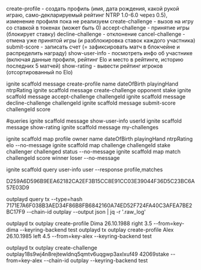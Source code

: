 


create-profile - создать профиль (имя, дата рождения, какой рукой играю, само-декларируемый рейтинг NTRP 1.0-6.0 через 0.5), изменение профиля пока не реализуем
create-challenge - вызов на игру со ставкой в токенах (может быть 0)
accept-challenge - принятие игры (блокирует ставку)
decline-challenge - отклонение
cancel-challenge - отмена уже принятой игры (и разблокировка ставок каждого участника)
submit-score - записать счет (= зафиксировать матч в блокчейне и распределить награду)
show-user-info - посмотреть инфо об участнике (включая данные профиля, рейтинг Elo и место в рейтинге, историю последних 5 матчей)
show-rating - вывести рейтинг игроков (отсортированный по Elo)



ignite scaffold message create-profile name dateOfBirth playingHand ntrpRating
ignite scaffold message create-challenge opponent stake
ignite scaffold message accept-challenge challengeId
ignite scaffold message decline-challenge challengeId
ignite scaffold message submit-score challengeId score

#queries
ignite scaffold message show-user-info userId
ignite scaffold message show-rating
ignite scaffold message my-challenges

ignite scaffold map profile owner name dateOfBirth playingHand ntrpRating elo --no-message
ignite scaffold map challenge challengeId stake challenger challenged status --no-message
ignite scaffold map match challengeId score winner loser --no-message


ignite scaffold query user-info user --response profile,matches

D259A6D596B9EEA62182CA2EF3B15CC8E91CC03E39044F36D5C23BC6A57E03D9

outplayd query tx --type=hash 7171E7A6F038B3AED34F86B8FB6842160A74ED52F724FA40C3AFEA7BE2BC17F9 --chain-id outplay --output json | jq -r '.raw_log'


outplayd tx outplay create-profile Dima 26.10.1988 right 3.5 --from=key-dima  --keyring-backend test
outplayd tx outplay create-profile Alex 26.10.1985 left 4.5 --from=key-alex  --keyring-backend test

outplayd tx outplay create-challenge outplay18s9wj4n8rejtewldnq5qmtv6uqgwp3axlxuf49 42069stake --from=key-alex --chain-id outplay --keyring-backend test

